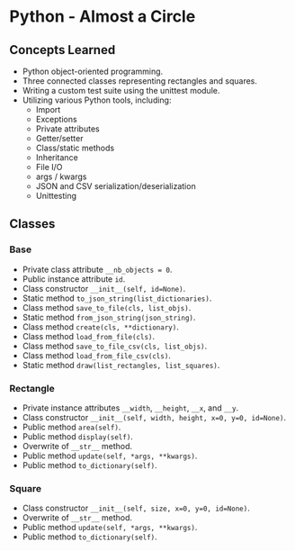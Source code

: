 # Python - Almost a Circle

## Concepts Learned
- Python object-oriented programming.
- Three connected classes representing rectangles and squares.
- Writing a custom test suite using the unittest module.
- Utilizing various Python tools, including:
  - Import
  - Exceptions
  - Private attributes
  - Getter/setter
  - Class/static methods
  - Inheritance
  - File I/O
  - args / kwargs
  - JSON and CSV serialization/deserialization
  - Unittesting

## Classes

### Base
- Private class attribute `__nb_objects = 0`.
- Public instance attribute `id`.
- Class constructor `__init__(self, id=None)`.
- Static method `to_json_string(list_dictionaries)`.
- Class method `save_to_file(cls, list_objs)`.
- Static method `from_json_string(json_string)`.
- Class method `create(cls, **dictionary)`.
- Class method `load_from_file(cls)`.
- Class method `save_to_file_csv(cls, list_objs)`.
- Class method `load_from_file_csv(cls)`.
- Static method `draw(list_rectangles, list_squares)`.

### Rectangle
- Private instance attributes `__width`, `__height`, `__x`, and `__y`.
- Class constructor `__init__(self, width, height, x=0, y=0, id=None)`.
- Public method `area(self)`.
- Public method `display(self)`.
- Overwrite of `__str__` method.
- Public method `update(self, *args, **kwargs)`.
- Public method `to_dictionary(self)`.

### Square
- Class constructor `__init__(self, size, x=0, y=0, id=None)`.
- Overwrite of `__str__` method.
- Public method `update(self, *args, **kwargs)`.
- Public method `to_dictionary(self)`.


